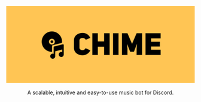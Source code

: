 ![Chime Banner](https://raw.githubusercontent.com/realmayus/chime/master/assets/chime_banner.png?token=AJC6B5VTHEZ5UHNY7QNDCU263LCCK)
<p align="center">A scalable, intuitive and easy-to-use music bot for Discord.</p>
